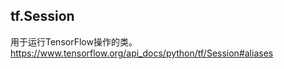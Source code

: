 ## tf.Session  
用于运行TensorFlow操作的类。  
https://www.tensorflow.org/api_docs/python/tf/Session#aliases
